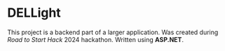 # DELLight

This project is a backend part of a larger application. Was created during _Road to Start Hack_ 2024 hackathon. Written using **ASP.NET**.
